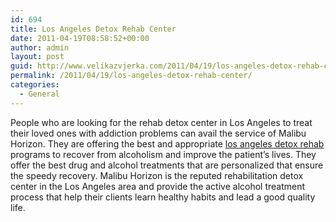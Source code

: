 ```yaml
---
id: 694
title: Los Angeles Detox Rehab Center
date: 2011-04-19T08:58:52+00:00
author: admin
layout: post
guid: http://www.velikazvjerka.com/2011/04/19/los-angeles-detox-rehab-center/
permalink: /2011/04/19/los-angeles-detox-rehab-center/
categories:
  - General
---
```

People who are looking for the rehab detox center in Los Angeles to treat their loved ones with addiction problems can avail the service of Malibu Horizon. They are offering the best and appropriate [los angeles detox rehab](http://www.malibuhorizon.com/rehab-los-angeles.aspx) programs to recover from alcoholism and improve the patient&#8217;s lives. They offer the best drug and alcohol treatments that are personalized that ensure the speedy recovery. Malibu Horizon is the reputed rehabilitation detox center in the Los Angeles area and provide the active alcohol treatment process that help their clients learn healthy habits and lead a good quality life.